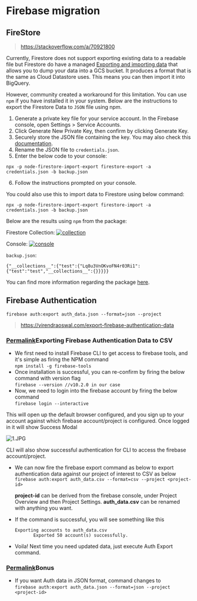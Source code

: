 # Firebase migration

## FireStore

> https://stackoverflow.com/a/70921800

Currently, Firestore does not support exporting existing data to a readable file but Firestore do have a managed [Exporting and importing data](https://cloud.google.com/firestore/docs/manage-data/export-import) that allows you to dump your data into a GCS bucket. It produces a format that is the same as Cloud Datastore uses. This means you can then import it into BigQuery.

However, community created a workaround for this limitation. You can use `npm` if you have installed it in your system. Below are the instructions to export the Firestore Data to `JSON` file using npm.

1.  Generate a private key file for your service account. In the Firebase console, open Settings > Service Accounts.
2.  Click Generate New Private Key, then confirm by clicking Generate Key.
3.  Securely store the JSON file containing the key. You may also check this [documentation](https://firebase.google.com/docs/admin/setup#initialize-sdk).
4.  Rename the JSON file to `credentials.json`.
5.  Enter the below code to your console:

```
npx -p node-firestore-import-export firestore-export -a credentials.json -b backup.json
```

6.  Follow the instructions prompted on your console.

You could also use this to import data to Firestore using below command:

```
npx -p node-firestore-import-export firestore-import -a credentials.json -b backup.json
```

Below are the results using `npm` from the package:

Firestore Collection: [![collection](https://i.stack.imgur.com/nLyA4.png)](https://i.stack.imgur.com/nLyA4.png)

Console: [![console](https://i.stack.imgur.com/awHWR.png)](https://i.stack.imgur.com/awHWR.png)

`backup.json`:

```
{"__collections__":{"test":{"Lq8u3VnOKvoFN4r03Ri1":{"test":"test","__collections__":{}}}}}
```

You can find more information regarding the package [here](https://www.npmjs.com/package/firestore-export-import).

## Firebase Authentication

```
firebase auth:export auth_data.json --format=json --project
```

> https://virendraoswal.com/export-firebase-authentication-data

### [Permalink](https://virendraoswal.com/export-firebase-authentication-data#heading-exporting-firebase-authentication-data-to-csv "Permalink")Exporting Firebase Authentication Data to CSV

- We first need to install Firebase CLI to get access to firebase tools, and it's simple as firing the NPM command  
  `npm install -g firebase-tools`
- Once installation is successful, you can re-confirm by firing the below command with version flag  
  `firebase --version //v10.2.0 in our case`
- Now, we need to login into the firebase account by firing the below command  
  `firebase login --interactive`

This will open up the default browser configured, and you sign up to your account against which firebase account/project is configured. Once logged in it will show Success Modal

![1.JPG](https://cdn.hashnode.com/res/hashnode/image/upload/v1644911895602/7wba_dJY9.jpeg?auto=compress,format&format=webp)

CLI will also show successful authentication for CLI to access the firebase account/project.

- We can now fire the firebase export command as below to export authentication data against our project of interest to CSV as below  
  `firebase auth:export auth_data.csv --format=csv --project <project-id>`

  **project-id** can be derived from the firebase console, under Project Overview and then Project Settings. **auth_data.csv** can be renamed with anything you want.

- If the command is successful, you will see something like this

  ```
  Exporting accounts to auth_data.csv
         Exported 50 account(s) successfully.
  ```

- Voila! Next time you need updated data, just execute Auth Export command.

### [Permalink](https://virendraoswal.com/export-firebase-authentication-data#heading-bonus "Permalink")Bonus

- If you want Auth data in JSON format, command changes to  
  `firebase auth:export auth_data.json --format=json --project <project-id>`
